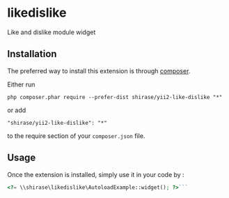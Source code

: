 likedislike
===========
Like and dislike module widget

Installation
------------

The preferred way to install this extension is through [composer](http://getcomposer.org/download/).

Either run

```
php composer.phar require --prefer-dist shirase/yii2-like-dislike "*"
```

or add

```
"shirase/yii2-like-dislike": "*"
```

to the require section of your `composer.json` file.


Usage
-----

Once the extension is installed, simply use it in your code by  :

```php
<?= \\shirase\likedislike\AutoloadExample::widget(); ?>```